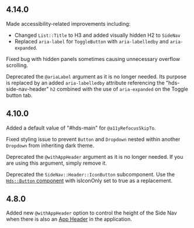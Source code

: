 ## 4.14.0

Made accessibility-related improvements including:

- Changed `List::Title` to H3 and added visually hidden H2 to `SideNav`
- Replaced `aria-label` for `ToggleButton` with `aria-labelledby` and `aria-expanded`.

Fixed bug with hidden panels sometimes causing unnecessary overflow scrolling.

Deprecated the `@ariaLabel` argument as it is no longer needed. Its purpose is replaced by an added `aria-labelledby` attribute referencing the "hds-side-nav-header" `h2` combined with the use of `aria-expanded` on the Toggle button tab.

## 4.10.0

Added a default value of "#hds-main" for `@a11yRefocusSkipTo`.

Fixed styling issue to prevent `Button` and `Dropdown` nested within another `Dropdown` from inheriting dark theme.

Deprecated the `@withAppHeader` argument as it is no longer needed. If you are using this argument, simply remove it.

Deprecated the `SideNav::Header::IconButton` subcomponent. Use the [`Hds::Button` component](/components/button) with isIconOnly set to true as a replacement.

## 4.8.0

Added new `@withAppHeader` option to control the height of the Side Nav when there is also an [App Header](/components/app-header) in the application.
